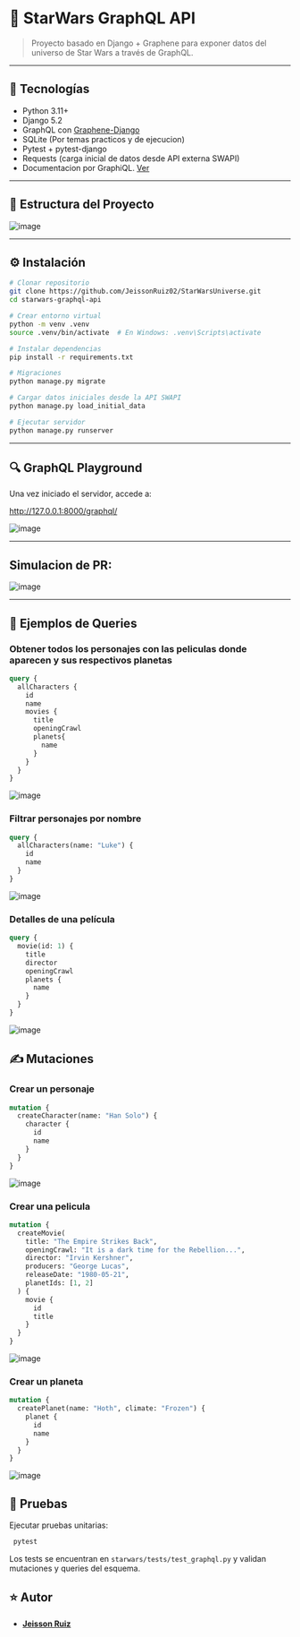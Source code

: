 # 🌌 StarWars GraphQL API

> Proyecto basado en Django + Graphene para exponer datos del universo de Star Wars a través de GraphQL.

---

## 🚀 Tecnologías

- Python 3.11+
- Django 5.2
- GraphQL con [Graphene-Django](https://docs.graphene-python.org/projects/django/en/latest/)
- SQLite (Por temas practicos y de ejecucion)
- Pytest + pytest-django
- Requests (carga inicial de datos desde API externa SWAPI)
- Documentacion por GraphiQL. [Ver](http://127.0.0.1:8000/graphql/)

---

## 📁 Estructura del Proyecto
![image](https://github.com/user-attachments/assets/1c05a0ae-68c7-4e71-b9c6-fe9a4533d60a)


---

## ⚙️ Instalación

```bash
# Clonar repositorio
git clone https://github.com/JeissonRuiz02/StarWarsUniverse.git
cd starwars-graphql-api

# Crear entorno virtual
python -m venv .venv
source .venv/bin/activate  # En Windows: .venv\Scripts\activate

# Instalar dependencias
pip install -r requirements.txt

# Migraciones
python manage.py migrate

# Cargar datos iniciales desde la API SWAPI
python manage.py load_initial_data

# Ejecutar servidor
python manage.py runserver
```
---
## 🔍 GraphQL Playground
Una vez iniciado el servidor, accede a:

http://127.0.0.1:8000/graphql/

![image](https://github.com/user-attachments/assets/423e62ae-53f2-423d-b269-ab260080862e)


---
## Simulacion de PR:
![image](https://github.com/user-attachments/assets/2dcf7669-8419-4eee-9eef-067b733e9c8a)

---

## 🧪 Ejemplos de Queries

### Obtener todos los personajes con las peliculas donde aparecen y sus respectivos planetas

```graphql
query {
  allCharacters {
    id
    name
    movies {
      title
      openingCrawl
      planets{
        name
      }
    }
  }
}
```
![image](https://github.com/user-attachments/assets/3a1ce5af-954a-4ca4-9800-971f1f530f4c)


### Filtrar personajes por nombre

```graphql
query {
  allCharacters(name: "Luke") {
    id
    name
  }
}
```
![image](https://github.com/user-attachments/assets/ac56bc56-5c13-4711-86d2-2afec3e88dc1)


### Detalles de una película

```graphql
query {
  movie(id: 1) {
    title
    director
    openingCrawl
    planets {
      name
    }
  }
}
```
![image](https://github.com/user-attachments/assets/c374d7d7-c9d0-4c4f-b23d-ba51ab4692b5)


## ✍️ Mutaciones

### Crear un personaje

```graphql
mutation {
  createCharacter(name: "Han Solo") {
    character {
      id
      name
    }
  }
}
```
![image](https://github.com/user-attachments/assets/7a94e036-9379-4b65-8f0f-d51f135e6077)


### Crear una pelicula

```graphql
mutation {
  createMovie(
    title: "The Empire Strikes Back",
    openingCrawl: "It is a dark time for the Rebellion...",
    director: "Irvin Kershner",
    producers: "George Lucas",
    releaseDate: "1980-05-21",
    planetIds: [1, 2]
  ) {
    movie {
      id
      title
    }
  }
}

```
![image](https://github.com/user-attachments/assets/d14ab8b5-fbba-48a8-84a0-a6292e4e35b8)

### Crear un planeta

```graphql
mutation {
  createPlanet(name: "Hoth", climate: "Frozen") {
    planet {
      id
      name
    }
  }
}

```
![image](https://github.com/user-attachments/assets/6b20059f-58c1-49f3-97bb-7001f29ad108)


## 🧪 Pruebas
Ejecutar pruebas unitarias:

```bash
 pytest
```
Los tests se encuentran en `starwars/tests/test_graphql.py` y validan mutaciones y queries del esquema.


## ⭐ Autor
- [**Jeisson Ruiz**](https://github.com/JeissonRuiz02)
